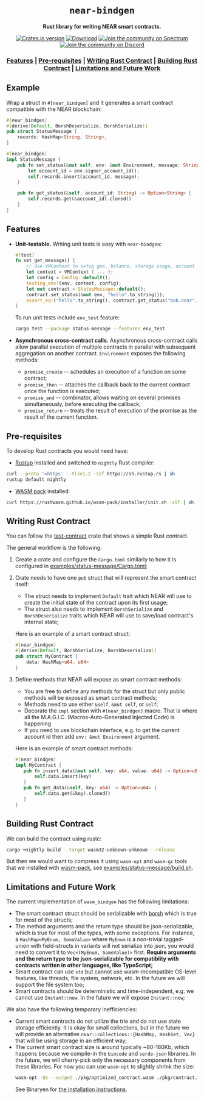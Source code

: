 <div align="center">

  <h1><code>near-bindgen</code></h1>

  <p>
    <strong>Rust library for writing NEAR smart contracts.</strong>
  </p>

  <p>
    <a href="https://crates.io/crates/near-bindgen"><img src="https://img.shields.io/crates/v/near-bindgen.svg?style=flat-square" alt="Crates.io version" /></a>
    <a href="https://crates.io/crates/near-bindgen"><img src="https://img.shields.io/crates/d/near-bindgen.svg?style=flat-square" alt="Download" /></a>
    <a href="https://spectrum.chat/near"><img src="https://withspectrum.github.io/badge/badge.svg" alt="Join the community on Spectrum" /></a>
    <a href="https://discord.gg/gBtUFKR"><img src="https://img.shields.io/discord/490367152054992913.svg" alt="Join the community on Discord" /></a>
  </p>
  
   <h3>
      <a href="https://github.com/nearprotocol/near-bindgen#features">Features</a>
      <span> | </span>
      <a href="https://github.com/nearprotocol/near-bindgen#pre-requisites">Pre-requisites</a>
      <span> | </span>
      <a href="https://github.com/nearprotocol/near-bindgen#writing-rust-contract">Writing Rust Contract</a>
      <span> | </span>
      <a href="https://github.com/nearprotocol/near-bindgen#building-rust-contract">Building Rust Contract</a>
      <span> | </span>
      <a href="https://github.com/nearprotocol/near-bindgen#limitations-and-future-work">Limitations and Future Work</a>
    </h3>
</div>

## Example

Wrap a struct in `#[near_bindgen]` and it generates a smart contract compatible with the NEAR blockchain:
```rust
#[near_bindgen]
#[derive(Default, BorshDeserialize, BorshSerialize)]
pub struct StatusMessage {
    records: HashMap<String, String>,
}

#[near_bindgen]
impl StatusMessage {
    pub fn set_status(&mut self, env: &mut Environment, message: String) {
        let account_id = env.signer_account_id();
        self.records.insert(account_id, message);
    }

    pub fn get_status(&self, account_id: String) -> Option<String> {
        self.records.get(&account_id).cloned()
    }
}
```

## Features

* **Unit-testable.** Writing unit tests is easy with `near-bindgen`:

    ```rust
    #[test]
    fn set_get_message() {
        // Use VMContext to setup gas, balance, storage usage, account id, etc.
        let context = VMContext { ... };
        let config = Config::default();
        testing_env!(env, context, config);
        let mut contract = StatusMessage::default();
        contract.set_status(&mut env, "hello".to_string());
        assert_eq!("hello".to_string(), contract.get_status("bob.near".to_string()).unwrap());
    }
    ```

    To run unit tests include `env_test` feature:
    ```bash
    cargo test --package status-message --features env_test
    ```

* **Asynchronous cross-contract calls.** Asynchronous cross-contract calls allow parallel execution
    of multiple contracts in parallel with subsequent aggregation on another contract.
    `Environment` exposes the following methods:
    * `promise_create` -- schedules an execution of a function on some contract;
    * `promise_then` -- attaches the callback back to the current contract once the function is executed;
    * `promise_and` -- combinator, allows waiting on several promises simultaneously, before executing the callback;
    * `promise_return` -- treats the result of execution of the promise as the result of the current function.


## Pre-requisites
To develop Rust contracts you would need have:
* [Rustup](https://rustup.rs/) installed and switched to `nightly` Rust compiler:
```bash
curl --proto '=https' --tlsv1.2 -sSf https://sh.rustup.rs | sh
rustup default nightly
```
* [WASM pack](https://rustwasm.github.io/wasm-pack/) installed:
```bash
curl https://rustwasm.github.io/wasm-pack/installer/init.sh -sSf | sh
```

## Writing Rust Contract
You can follow the [test-contract](test-contract) crate that shows a simple Rust contract.

The general workflow is the following:
1. Create a crate and configure the `Cargo.toml` similarly to how it is configured in [examples/status-message/Cargo.toml](examples/status-message/Cargo.toml);
2. Crate needs to have one `pub` struct that will represent the smart contract itself:
    * The struct needs to implement `Default` trait which
    NEAR will use to create the initial state of the contract upon its first usage;
    * The struct also needs to implement `BorshSerialize` and `BorshDeserialize` traits which NEAR will use to save/load contract's internal state;
    
   Here is an example of a smart contract struct:
   ```rust
   #[near_bindgen]
   #[derive(Default, BorshSerialize, BorshDeserialize)]
   pub struct MyContract {
       data: HashMap<u64, u64>
   }
   ```

3. Define methods that NEAR will expose as smart contract methods:
    * You are free to define any methods for the struct but only public methods will be exposed as smart contract methods;
    * Methods need to use either `&self`, `&mut self`, or `self`;
    * Decorate the `impl` section with `#[near_bindgen]` macro. That is where all the M.A.G.I.C. (Macros-Auto-Generated Injected Code) is happening 
    * If you need to use blockchain interface, e.g. to get the current account id then add `env: &mut Environment` argument.
    
    Here is an example of smart contract methods:
    ```rust
    #[near_bindgen]
    impl MyContract {
       pub fn insert_data(&mut self, key: u64, value: u64) -> Option<u64> {
           self.data.insert(key)
       }
       pub fn get_data(&self, key: u64) -> Option<u64> {
           self.data.get(&key).cloned()
       }
    }
    ```
    
## Building Rust Contract
We can build the contract using rustc:
```bash
cargo +nightly build --target wasm32-unknown-unknown --release
```
But then we would want to compress it using `wasm-opt` and `wasm-gc` tools that we installed with [wasm-pack](https://rustwasm.github.io/wasm-pack/), see [examples/status-message/build.sh](examples/status-message/build.sh).

## Limitations and Future Work
The current implementation of `wasm_bindgen` has the following limitations:
* The smart contract struct should be serializable with [borsh](http://borsh.io) which is true for most of the structs;
* The method arguments and the return type should be json-serializable, which is true for most of the types, with some exceptions. For instance,
a `HashMap<MyEnum, SomeValue>` where `MyEnum` is a non-trivial tagged-union with field-structs in variants will not serialize into json, you would need to convert it to
`Vec<(MyEnum, SomeValue)>` first. **Require arguments and the return type to be json-serializable for compatiblity with
contracts written in other languages, like TypeScript;**
* Smart contract can use `std` but cannot use wasm-incompatible OS-level features, like threads, file system, network, etc. In the future we will support the file system too;
* Smart contracts should be deterministic and time-independent, e.g. we cannot use `Instant::now`. In the future we will expose `Instant::now`;

We also have the following temporary inefficiencies:
* Current smart contracts do not utilize the trie and do not use state storage efficiently. It is okay for small collections,
but in the future we will provide an alternative `near::collections::{HashMap, HashSet, Vec}` that will be using storage in an efficient way;
* The current smart contract size is around typically ~80-180Kb, which happens because we compile-in the `bincode` and `serde-json` libraries.
In the future, we will cherry-pick only the necessary components from these libraries.
For now you can use `wasm-opt` to slightly shrink the size:
    ```bash
    wasm-opt -Oz --output ./pkg/optimized_contract.wasm ./pkg/contract.wasm
    ```
    See Binaryen for [the installation instructions](https://github.com/WebAssembly/binaryen).


